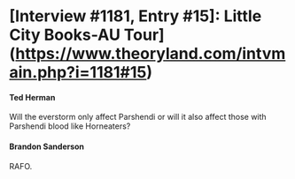 # [Interview #1181, Entry #15]: Little City Books-AU Tour](https://www.theoryland.com/intvmain.php?i=1181#15)

#### Ted Herman

Will the everstorm only affect Parshendi or will it also affect those with Parshendi blood like Horneaters?

#### Brandon Sanderson

RAFO.

